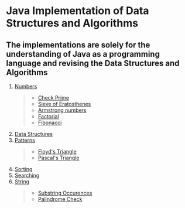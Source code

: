 # Java Implementation of Data Structures and Algorithms

## The implementations are solely for the understanding of Java as a programming language and revising the Data Structures and Algorithms

1. [Numbers](./numbers/)
   > - [Check Prime](./numbers/Prime.java)
   > - [Sieve of Eratosthenes](./numbers/SieveOfEratosthenes.java)
   > - [Armstrong numbers](./numbers/Armstrong.java)
   > - [Factorial](./numbers/Factorial.java)
   > - [Fibonacci](./numbers/Fibonacci.java)
2. [Data Structures](./data-structures)
3. [Patterns](./patterns/)
   > - [Floyd's Triangle](./patterns/FloydTriangle.java)
   > - [Pascal's Triangle](./patterns/PascalsTriangle.java)
4. [Sorting](./sorting/)
5. [Searching](./searching/)
6. [String](./strings/)
   > - [Substring Occurences](./strings/Substring.java)
   > - [Palindrome Check](./strings/Palindrome.java)
